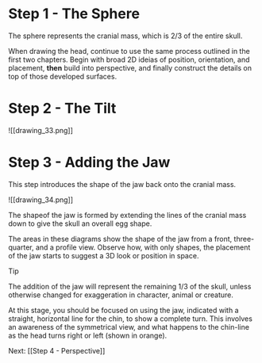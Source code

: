 # Step 1 - The Sphere

The sphere represents the cranial mass, which is 2/3 of the entire skull.

When drawing the head, continue to use the same process outlined in the first two chapters. Begin with broad 2D ideias of position, orientation, and placement, **then** build into perspective, and finally construct the details on top of those developed surfaces. 

# Step 2 - The Tilt

![[drawing_33.png]]

# Step 3 - Adding the Jaw

This step introduces the shape of the jaw back onto the cranial mass.

![[drawing_34.png]]

The shapeof the jaw is formed by extending the lines of the cranial mass down to give the skull an overall egg shape.

The areas in these diagrams show the shape of the jaw from a front, three-quarter, and a profile view. Observe how, with only shapes, the placement of the jaw starts to suggest a 3D look or position in space.

>[!Tip]
>The addition of the jaw will represent the remaining 1/3 of the skull, unless otherwise changed for exaggeration in character, animal or creature.

At this stage, you should be focused on using the jaw, indicated with a straight, horizontal line for the chin, to show a complete turn. This involves an awareness of the symmetrical view, and what happens to the chin-line as the head turns right or left (shown in orange).

Next: [[Step 4 - Perspective]]
